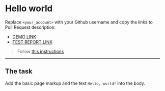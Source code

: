 # Hello world
Replace `<your_account>` with your Github username and copy the links to Pull Request description:
- [DEMO LINK](https://Kavon-Skela.github.io/layout_hello-world/)
- [TEST REPORT LINK](https://Kavon-Skela.github.io/layout_hello-world/report/html_report/)

> Follow [this instructions](https://mate-academy.github.io/layout_task-guideline/#how-to-solve-the-layout-tasks-on-github)
___

## The task
Add the basic page markup and the text `Hello, world!` into the body.
